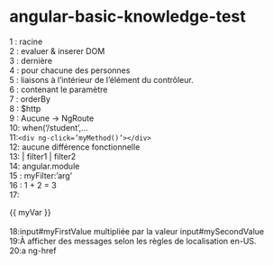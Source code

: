 # angular-basic-knowledge-test
1 : racine<br />
2 : evaluer & inserer DOM<br />
3 : dernière<br />
4 : pour chacune des personnes<br />
5 : liaisons à l’intérieur de l’élément du contrôleur.<br />
6 : contenant le paramètre<br />
7 : orderBy<br />
8 : $http<br />
9 : Aucune -> NgRoute<br />
10: when(‘/student’,...<br />
11:`<div ng-click=’myMethod()’></div>` <br />
12: aucune différence fonctionnelle <br />
13:  | filter1 | filter2 <br />
14: angular.module <br />
15 : myFilter:’arg’<br />
16 : 1 + 2 = 3<br /> 
17:<div ng-controller=”myController”> {{ myVar }} </div><br />
18:input#myFirstValue multipliée par la valeur input#mySecondValue<br />
19:À afficher des messages selon les règles de localisation en-US.<br />
20:a ng-href<br />
